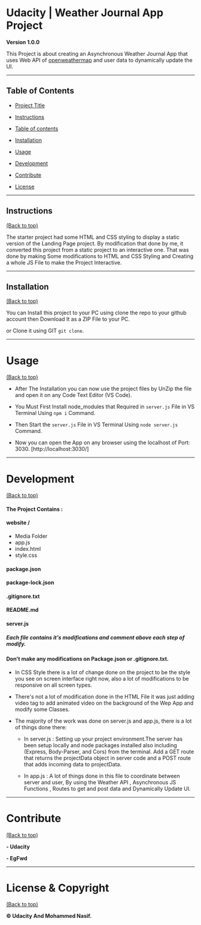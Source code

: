 

# Udacity |  Weather Journal App Project




**Version 1.0.0**

  

This Project is about creating an Asynchronous Weather Journal App that uses Web API of [openweathermap](https://openweathermap.org/api) and user data to dynamically update the UI. 



---



## Table of Contents

  

- [Project Title](#Udacity-|-Landing-Page-Project)

- [Instructions](#instructions)

- [Table of contents](#table-of-contents)

- [Installation](#installation)

- [Usage](#usage)

- [Development](#development)

- [Contribute](#contribute)

- [License](#License-&-Copyright)

  

---



## Instructions

[(Back to top)](#table-of-contents)

  

The starter project had some HTML and CSS styling to display a static version of the Landing Page project. By modification that done by me, it converted this project from a static project to an interactive one. That was done by making Some modifications to HTML and CSS Styling and Creating a whole JS File to make the Project Interactive.

  

---



## Installation

[(Back to top)](#table-of-contents)

  

You can Install this project to your PC using clone the repo to your github account then Download It as a ZIP File to your PC.

or Clone it using GIT ````git clone````.

  

---



# Usage

[(Back to top)](#table-of-contents)

  

- After The Installation you can now use the project files by UnZip the file and open it on any Code Text Editor (VS Code).

- You Must First Install node_modules that Required in ````server.js```` File in VS Terminal Using ````npm i```` Command.

- Then Start the ````server.js```` File in VS Terminal Using ````node server.js```` Command.

- Now you can open the App on any browser using the localhost of Port: 3030. [http://localhost:3030/]
  

---


# Development

[(Back to top)](#table-of-contents)
  

#### The Project Contains :


#### website /
- Media Folder
- app.js
- index.html
- style.css

#### package.json

#### package-lock.json

#### .gitignore.txt

####  README.md

####  server.js

  
##### Each file contains it's modifications and comment above each step of modify.
#### Don't make any modifications on Package.json or .gitignore.txt.

- In CSS Style there is a lot of change done on the project to be the style you see on screen interface right now, also a lot of modifications to be responsive on all screen types.

  

- There's not a lot of modification done in the HTML File it was just adding video tag to add animated video on the background of the Wep App and modify some Classes.

  

- The majority of the work was done on server.js and app.js, there is a lot of things done there:


    - In server.js : Setting up your project environment.The server has been setup locally and node packages installed also including (Express, Body-Parser, and Cors) from the terminal. Add a GET route that returns the projectData object in server code and a POST route that adds incoming data to projectData.

    - In app.js :  A lot of things done in this file to coordinate between server and user, By using the Weather API , Asynchronous JS Functions , Routes to get and post data and Dynamically Update UI.


---

# Contribute

[(Back to top)](#table-of-contents)

  

**- Udacity**

  

**- EgFwd**

  
---

# License & Copyright

[(Back to top)](#table-of-contents)

  

**© Udacity And Mohammed Nasif.**
